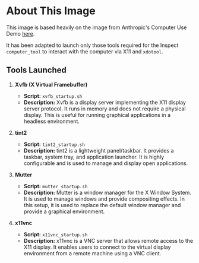 # About This Image

This image is based heavily on the image from Anthropic's Computer Use Demo [here](https://github.com/anthropics/anthropic-quickstarts/tree/main/computer-use-demo/image).

It has been adapted to launch only those tools required for the Inspect `computer_tool` to interact with the computer via X11 and `xdotool`.

## Tools Launched

1. **Xvfb (X Virtual Framebuffer)**
   - **Script:** `xvfb_startup.sh`
   - **Description:** Xvfb is a display server implementing the X11 display server protocol. It runs in memory and does not require a physical display. This is useful for running graphical applications in a headless environment.

2. **tint2**
   - **Script:** `tint2_startup.sh`
   - **Description:** tint2 is a lightweight panel/taskbar. It provides a taskbar, system tray, and application launcher. It is highly configurable and is used to manage and display open applications.

3. **Mutter**
   - **Script:** `mutter_startup.sh`
   - **Description:** Mutter is a window manager for the X Window System. It is used to manage windows and provide compositing effects. In this setup, it is used to replace the default window manager and provide a graphical environment.

4. **x11vnc**
   - **Script:** `x11vnc_startup.sh`
   - **Description:** x11vnc is a VNC server that allows remote access to the X11 display. It enables users to connect to the virtual display environment from a remote machine using a VNC client.

